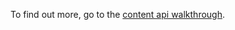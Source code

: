 To find out more, go to the [content api walkthrough](https://developer.nomad-cms.com/docs/content-api-javascript).
